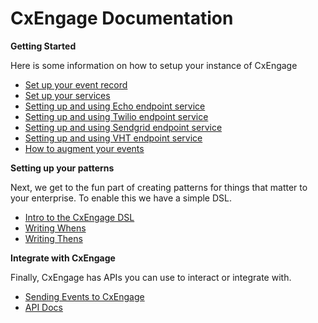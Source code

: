 CxEngage Documentation
====================
<b> Getting Started </b>

Here is some information on how to setup your instance of CxEngage 

* [Set up your event record](Event-Records.md)
* [Set up your services](Setting-up-CxEngage-services.md)
* [Setting up and using Echo endpoint service](Using-the-Echo-endpoint-service.md)
* [Setting up and using Twilio endpoint service](Using-the-Twilio-Endpoint-Service.md)
* [Setting up and using Sendgrid endpoint service](Using-the-Sendgrid-Endpoint-Service.md)
* [Setting up and using VHT endpoint service](Using-the-VHT-Endpoint-Service.md)
* [How to augment your events](How-to-Augment-your-events.md)

<b> Setting up your patterns </b>

Next, we get to the fun part of creating patterns for things that matter to your enterprise. To enable this we have a simple DSL. 

* [Intro to the CxEngage DSL](CxEngage-DSL-Intro.md)
* [Writing Whens](Writing-Whens.md)
* [Writing Thens](Writing-Thens.md)

<b> Integrate with CxEngage </b>

Finally, CxEngage has APIs you can use to interact or integrate with. 

* [Sending Events to CxEngage](How-to-send-events-to-CxEngage.md)
* [API Docs](Headless-API-Doc.md)
